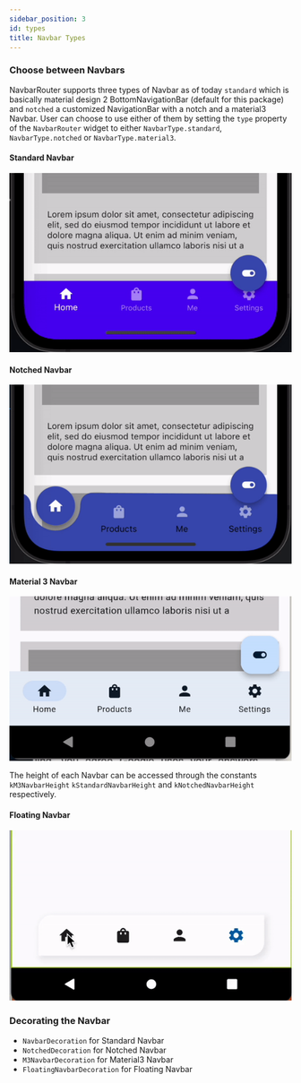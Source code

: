 ```yaml
---
sidebar_position: 3
id: types
title: Navbar Types
---
```


### Choose between Navbars

NavbarRouter supports three types of Navbar as of today `standard` which is basically material design 2 BottomNavigationBar (default for this package) and `notched` a customized NavigationBar with a notch and a material3 Navbar. User can choose to use either of them by setting the `type` property of the `NavbarRouter` widget to either `NavbarType.standard`, `NavbarType.notched` or `NavbarType.material3`.

#### Standard Navbar

![Standard Navbar](./assets/navbar-type1.gif)

#### Notched Navbar

![Notched Navbar](./assets/navbar-type2.gif)

#### Material 3 Navbar

![Material3 Navbar](./assets/navbar-type3.gif)

The height of each Navbar can be accessed through the constants `kM3NavbarHeight`
`kStandardNavbarHeight` and `kNotchedNavbarHeight` respectively.

#### Floating Navbar

![Floating Navbar](./assets/navbar-type4.gif)

### Decorating the Navbar

- `NavbarDecoration` for Standard Navbar
- `NotchedDecoration` for Notched Navbar
- `M3NavbarDecoration` for Material3 Navbar
- `FloatingNavbarDecoration` for Floating Navbar
